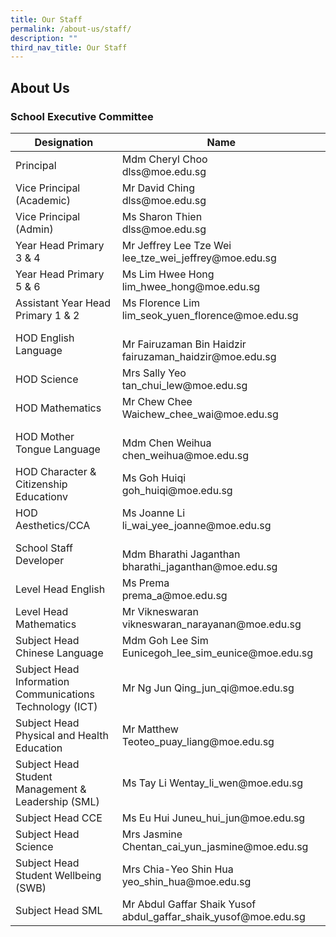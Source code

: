 ```yaml
---
title: Our Staff
permalink: /about-us/staff/
description: ""
third_nav_title: Our Staff
---
```

## About Us

### School Executive Committee

<table>
<thead>
  <tr>
    <th>Designation</th>
    <th>Name</th>
  </tr>
</thead>
<tbody>
  <tr>
    <td>Principal</td>
    <td>Mdm Cheryl Choo<br>dlss@moe.edu.sg</td>
  </tr>
  <tr>
    <td>Vice Principal (Academic)</td>
    <td>Mr David Ching<br>dlss@moe.edu.sg</td>
  </tr>
  <tr>
    <td>Vice Principal (Admin)</td>
    <td>Ms Sharon Thien<br>dlss@moe.edu.sg</td>
  </tr>
  <tr>
    <td>Year Head Primary 3 &amp; 4</td>
    <td>Mr Jeffrey Lee Tze Wei<br>lee_tze_wei_jeffrey@moe.edu.sg</td>
  </tr>
  <tr>
    <td>Year Head Primary 5 &amp; 6</td>
    <td>Ms Lim Hwee Hong<br>lim_hwee_hong@moe.edu.sg</td>
  </tr>
  <tr>
    <td>Assistant Year Head Primary 1 &amp; 2 </td>
    <td>Ms Florence Lim<br>lim_seok_yuen_florence@moe.edu.sg</td>
  </tr>
  <tr>
    <td>HOD English Language</td>
    <td><br>Mr Fairuzaman Bin Haidzir<br>fairuzaman_haidzir@moe.edu.sg</td>
  </tr>
  <tr>
    <td>HOD Science</td>
    <td>Mrs Sally Yeo<br>tan_chui_lew@moe.edu.sg</td>
  </tr>
  <tr>
    <td>HOD  Mathematics</td>
    <td>Mr Chew Chee Waichew_chee_wai@moe.edu.sg </td>
  </tr>
  <tr>
    <td>HOD Mother Tongue Language</td>
    <td><br>Mdm Chen Weihua<br>chen_weihua@moe.edu.sg</td>
  </tr>
  <tr>
    <td>HOD Character &amp; Citizenship Educationv </td>
    <td>Ms Goh Huiqi<br>goh_huiqi@moe.edu.sg</td>
  </tr>
  <tr>
    <td>HOD Aesthetics/CCA</td>
    <td>Ms Joanne Li<br>li_wai_yee_joanne@moe.edu.sg</td>
  </tr>
  <tr>
    <td>School Staff Developer</td>
    <td><br>Mdm Bharathi Jaganthan<br>bharathi_jaganthan@moe.edu.sg</td>
  </tr>
  <tr>
    <td>Level Head English</td>
    <td>Ms Prema<br>prema_a@moe.edu.sg</td>
  </tr>
  <tr>
    <td>Level Head Mathematics</td>
    <td>Mr Vikneswaran<br>vikneswaran_narayanan@moe.edu.sg</td>
  </tr>
  <tr>
    <td>Subject Head Chinese Language</td>
    <td>Mdm Goh Lee Sim Eunicegoh_lee_sim_eunice@moe.edu.sg</td>
  </tr>
  <tr>
    <td>Subject Head Information Communications Technology (ICT) </td>
    <td>Mr Ng Jun Qing_jun_qi@moe.edu.sg </td>
  </tr>
  <tr>
    <td>Subject Head Physical and Health Education </td>
    <td>Mr Matthew Teoteo_puay_liang@moe.edu.sg </td>
  </tr>
  <tr>
    <td>Subject Head Student Management &amp; Leadership (SML)</td>
    <td>Ms Tay Li Wentay_li_wen@moe.edu.sg </td>
  </tr>
  <tr>
    <td>Subject Head CCE </td>
    <td>Ms Eu Hui Juneu_hui_jun@moe.edu.sg </td>
  </tr>
  <tr>
    <td>Subject Head Science </td>
    <td>Mrs Jasmine Chentan_cai_yun_jasmine@moe.edu.sg </td>
  </tr>
  <tr>
    <td>Subject Head Student Wellbeing (SWB)</td>
    <td>Mrs Chia-Yeo Shin Hua<br>yeo_shin_hua@moe.edu.sg<br></td>
  </tr>
  <tr>
    <td>Subject Head SML</td>
    <td>Mr Abdul Gaffar Shaik Yusof<br>abdul_gaffar_shaik_yusof@moe.edu.sg</td>
  </tr>
</tbody>
</table>